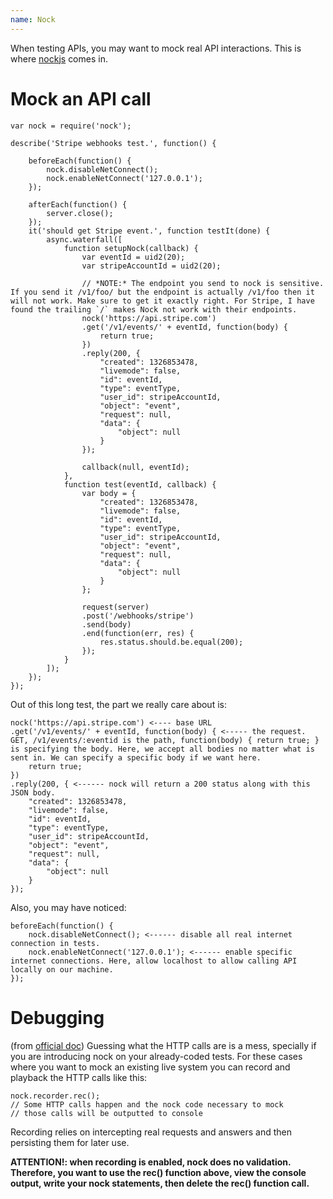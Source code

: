```yaml
---
name: Nock
---
```


When testing APIs, you may want to mock real API interactions. This is where [nockjs](https://github.com/node-nock/nock) comes in.

# Mock an API call

```
var nock = require('nock');

describe('Stripe webhooks test.', function() {

    beforeEach(function() {
        nock.disableNetConnect();
        nock.enableNetConnect('127.0.0.1');
    });

    afterEach(function() {
        server.close();
    });
    it('should get Stripe event.', function testIt(done) {
        async.waterfall([
            function setupNock(callback) {
                var eventId = uid2(20);
                var stripeAccountId = uid2(20);

                // *NOTE:* The endpoint you send to nock is sensitive. If you send it /v1/foo/ but the endpoint is actually /v1/foo then it will not work. Make sure to get it exactly right. For Stripe, I have found the trailing `/` makes Nock not work with their endpoints. 
                nock('https://api.stripe.com')
                .get('/v1/events/' + eventId, function(body) {
                    return true;
                })
                .reply(200, {
                    "created": 1326853478,
                    "livemode": false,
                    "id": eventId,
                    "type": eventType,
                    "user_id": stripeAccountId,
                    "object": "event",
                    "request": null,
                    "data": {
                        "object": null
                    }
                });

                callback(null, eventId);
            },
            function test(eventId, callback) {
                var body = {
                    "created": 1326853478,
                    "livemode": false,
                    "id": eventId,
                    "type": eventType,
                    "user_id": stripeAccountId,
                    "object": "event",
                    "request": null,
                    "data": {
                        "object": null
                    }
                };

                request(server)
                .post('/webhooks/stripe')
                .send(body)
                .end(function(err, res) {
                    res.status.should.be.equal(200);
                });
            }
        ]);
    });
});
```

Out of this long test, the part we really care about is:

```
nock('https://api.stripe.com') <---- base URL
.get('/v1/events/' + eventId, function(body) { <----- the request. GET, /v1/events/:eventid is the path, function(body) { return true; } is specifying the body. Here, we accept all bodies no matter what is sent in. We can specify a specific body if we want here.
    return true;
})
.reply(200, { <------ nock will return a 200 status along with this JSON body.
    "created": 1326853478,
    "livemode": false,
    "id": eventId,
    "type": eventType,
    "user_id": stripeAccountId,
    "object": "event",
    "request": null,
    "data": {
        "object": null
    }
});
```

Also, you may have noticed:

```
beforeEach(function() {
    nock.disableNetConnect(); <------ disable all real internet connection in tests.
    nock.enableNetConnect('127.0.0.1'); <------ enable specific internet connections. Here, allow localhost to allow calling API locally on our machine.
});
```

# Debugging

(from [official doc](https://github.com/node-nock/nock#recording))
Guessing what the HTTP calls are is a mess, specially if you are introducing nock on your already-coded tests. For these cases where you want to mock an existing live system you can record and playback the HTTP calls like this:

```
nock.recorder.rec();
// Some HTTP calls happen and the nock code necessary to mock
// those calls will be outputted to console
```

Recording relies on intercepting real requests and answers and then persisting them for later use.

**ATTENTION!: when recording is enabled, nock does no validation. Therefore, you want to use the rec() function above, view the console output, write your nock statements, then delete the rec() function call.**
